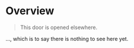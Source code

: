 # Overview

> This door is opened elsewhere.

..., which is to say there is nothing to see here yet.
